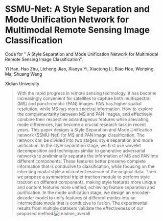 # SSMU-Net: A Style Separation and Mode Unification Network for Multimodal Remote Sensing Image Classification
Code for " A Style Separation and Mode Unification Network for Multimodal Remote Sensing Image Classification".

Yi Han, Hao Zhu, Licheng Jiao, Xiaoyu Yi, Xiaotong Li, Biao Hou, Wenping Ma, Shuang Wang

Xidian University

>With the rapid progress in remote sensing technology, it has become increasingly convenient for satellites to capture both multispectral (MS) and panchromatic (PAN) images. PAN has higher spatial resolution, while MS has more spectral information. How to explore the complementarity between MS and PAN images, and effectively combine their respective advantageous features while alleviating mode differences, has become a crucial research task in recent years. This paper designs a Style Separation and Mode Unification network (SSMU-Net) for MS and PAN image classification. The network can be divided into two stages: style separation and mode unification. In the style separation stage, we first use wavelet decomposition and techniques similar to generative adversarial networks to preliminarily separate the information of MS and PAN into different components. These features better preserve complete information that is conducive to classification, while focusing on the inheriting modal style and content essence of the original data. Then we propose a symmetrical triplet traction module to perform style traction on different components, making style features more unique and content features more unified, achieving feature separation and purification. In the mode unification stage, we design an encoder-decoder model to unify features of different modes into an intermediate mode that is conducive to fusion. The experimental results from multiple datasets validate the effectiveness of our proposed method.![readme_overall](https://github.com/proudpie/SSMU-Net/assets/134203137/df354067-187d-4afc-bf8c-1ac8a0df8981)
